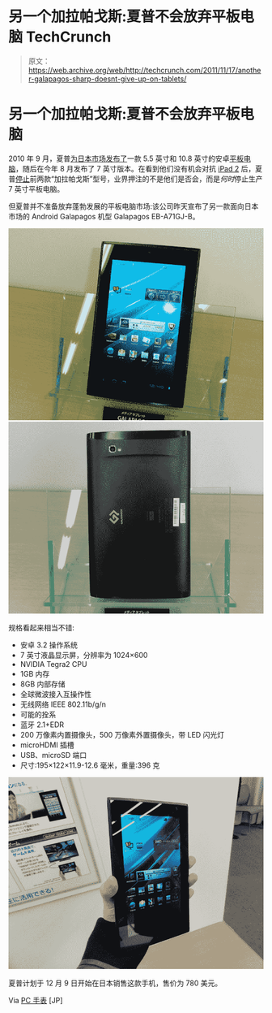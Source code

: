 # 另一个加拉帕戈斯:夏普不会放弃平板电脑 TechCrunch

> 原文：<https://web.archive.org/web/http://techcrunch.com/2011/11/17/another-galapagos-sharp-doesnt-give-up-on-tablets/>

# 另一个加拉帕戈斯:夏普不会放弃平板电脑

2010 年 9 月，夏普[为日本市场发布了](https://web.archive.org/web/20230205025243/https://techcrunch.com/2010/09/27/galapagos-sharp-announces-5-5-inch-and-10-8-inch-android-tablets-video/)一款 5.5 英寸和 10.8 英寸的安卓[平板电脑](https://web.archive.org/web/20230205025243/https://techcrunch.com/tag/tablets)，随后在今年 8 月发布了 7 英寸版本。在看到他们没有机会对抗 [iPad 2](https://web.archive.org/web/20230205025243/https://techcrunch.com/tag/ipad) 后，夏普[停止](https://web.archive.org/web/20230205025243/https://techcrunch.com/2011/09/15/sharp-discontinues-2-of-3-galapagos-tablet-models-only-the-7-inch-version-lives-on/)前两款“加拉帕戈斯”型号，业界押注的不是他们是否会，而是*何时*停止生产 7 英寸平板电脑。

但夏普并不准备放弃蓬勃发展的平板电脑市场:该公司昨天宣布了另一款面向日本市场的 Android Galapagos 机型 Galapagos EB-A71GJ-B。

[![](img/276838be7f1f7eacb268b51c16845d8e.png "sharp 2") ](https://web.archive.org/web/20230205025243/https://techcrunch.com/wp-content/uploads/2011/11/sharp-2.jpg) [ ![](img/e05d3d82fa0553aa8984782d60783b35.png "sharp 3")](https://web.archive.org/web/20230205025243/https://techcrunch.com/wp-content/uploads/2011/11/sharp-3.jpg)

规格看起来相当不错:

*   安卓 3.2 操作系统
*   7 英寸液晶显示屏，分辨率为 1024×600
*   NVIDIA Tegra2 CPU
*   1GB 内存
*   8GB 内部存储
*   全球微波接入互操作性
*   无线网络 IEEE 802.11b/g/n
*   可能的拴系
*   蓝牙 2.1+EDR
*   200 万像素内置摄像头，500 万像素外置摄像头，带 LED 闪光灯
*   microHDMI 插槽
*   USB、microSD 端口
*   尺寸:195×122×11.9-12.6 毫米，重量:396 克

[![](img/6f568baea1346adf6998c051e3ede591.png "sharp 4")](https://web.archive.org/web/20230205025243/https://techcrunch.com/wp-content/uploads/2011/11/sharp-4.jpg)

夏普计划于 12 月 9 日开始在日本销售这款手机，售价为 780 美元。

Via [PC 手表](https://web.archive.org/web/20230205025243/http://pc.watch.impress.co.jp/docs/news/20111116_491098.html) [JP]